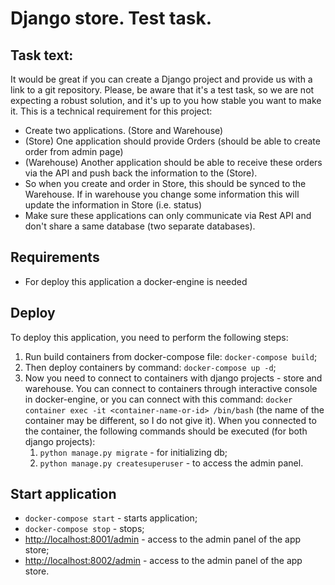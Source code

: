 # Django store. Test task.

## Task text:
It would be great if you can create a Django project and provide us with a link to a git repository.
Please, be aware that it's a test task, so we are not expecting a robust solution, and it's up to you how stable you want to make it.
This is a technical requirement for this project:
* Create two applications. (Store and Warehouse)
* (Store) One application should provide Orders (should be able to create order from admin page)
* (Warehouse) Another application should be able to receive these orders via the API and push back the information to the (Store).
* So when you create and order in Store, this should be synced to the Warehouse. If in warehouse you change some information this will update the information in Store (i.e. status)
* Make sure these applications can only communicate via Rest API and don't share a same database (two separate databases).


## Requirements
- For deploy this application a docker-engine is needed

## Deploy
To deploy this application, you need to perform the following steps:
1. Run build containers from docker-compose file: `docker-compose build`;
2. Then deploy containers by command: `docker-compose up -d`;
3. Now you need to connect to containers with django projects - store and warehouse. You can connect to containers
through interactive console in docker-engine, or you can connect with this command: 
`docker container exec -it <container-name-or-id> /bin/bash` (the name of the container may be different, so I do not give it).
When you connected to the container, the following commands should be executed (for both django projects):
   1. `python manage.py migrate` - for initializing db;
   2. `python manage.py createsuperuser` - to access the admin panel.

## Start application

- `docker-compose start` - starts application;
- `docker-compose stop` - stops;
- [http://localhost:8001/admin]() - access to the admin panel of the app store;
- [http://localhost:8002/admin]() - access to the admin panel of the app store.
